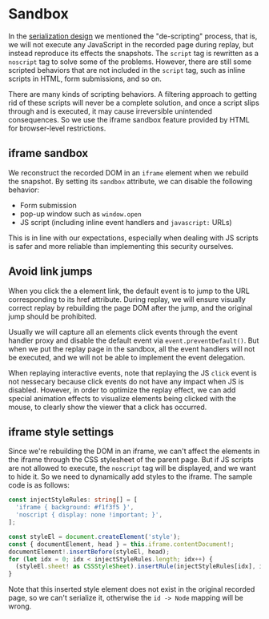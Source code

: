 # Sandbox

In the [serialization design](./serialization.md) we mentioned the "de-scripting" process, that is, we will not execute any JavaScript in the recorded page during replay, but instead reproduce its effects the snapshots. The `script` tag is rewritten as a `noscript` tag to solve some of the problems. However, there are still some scripted behaviors that are not included in the `script` tag, such as inline scripts in HTML, form submissions, and so on.

There are many kinds of scripting behaviors. A filtering approach to getting rid of these scripts will never be a complete solution, and once a script slips through and is executed, it may cause irreversible unintended consequences. So we use the iframe sandbox feature provided by HTML for browser-level restrictions.

## iframe sandbox
We reconstruct the recorded DOM in an `iframe` element when we rebuild the snapshot. By setting its `sandbox` attribute, we can disable the following behavior:

- Form submission
- pop-up window such as `window.open`
- JS script (including inline event handlers and `javascript:` URLs)

This is in line with our expectations, especially when dealing with JS scripts is safer and more reliable than implementing this security ourselves.

## Avoid link jumps
When you click the a element link, the default event is to jump to the URL corresponding to its href attribute. During replay, we will ensure visually correct replay by rebuilding the page DOM after the jump, and the original jump should be prohibited.

Usually we will capture all an elements click events through the event handler proxy and disable the default event via `event.preventDefault()`. But when we put the replay page in the sandbox, all the event handlers will not be executed, and we will not be able to implement the event delegation.

When replaying interactive events, note that replaying the JS `click` event is not nessecary because click events do not have any impact when JS is disabled. However, in order to optimize the replay effect, we can add special animation effects to visualize elements being clicked with the mouse, to clearly show the viewer that a click has occurred.

## iframe style settings
Since we're rebuilding the DOM in an iframe, we can't affect the elements in the iframe through the CSS stylesheet of the parent page. But if JS scripts are not allowed to execute, the `noscript` tag will be displayed, and we want to hide it. So we need to dynamically add styles to the iframe. The sample code is as follows:

```typescript
const injectStyleRules: string[] = [
  'iframe { background: #f1f3f5 }',
  'noscript { display: none !important; }',
];

const styleEl = document.createElement('style');
const { documentElement, head } = this.iframe.contentDocument!;
documentElement!.insertBefore(styleEl, head);
for (let idx = 0; idx < injectStyleRules.length; idx++) {
  (styleEl.sheet! as CSSStyleSheet).insertRule(injectStyleRules[idx], idx);
}
```

Note that this inserted style element does not exist in the original recorded page, so we can't serialize it, otherwise the `id -> Node` mapping will be wrong.
